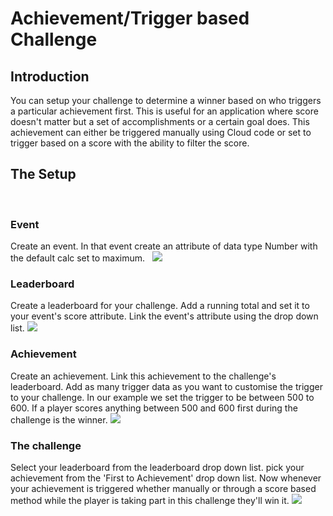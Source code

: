 # Achievement/Trigger based Challenge

## Introduction

You can setup your challenge to determine a winner based on who triggers a particular achievement first. This is useful for an application where score doesn't matter but a set of accomplishments or a certain goal does. This achievement can either be triggered manually using Cloud code or set to trigger based on a score with the ability to filter the score.  

## The Setup

 

### Event

Create an event. In that event create an attribute of data type Number with the default calc set to maximum.
  ![](/wp-content/uploads/2015/12/TriggerEvent-300x176.jpg)
 

### Leaderboard

Create a leaderboard for your challenge. Add a running total and set it to your event's score attribute. Link the event's attribute using the drop down list.
![](/wp-content/uploads/2015/12/TriggerLeaderBoard-300x176.jpg)
 

### Achievement

Create an achievement. Link this achievement to the challenge's leaderboard. Add as many trigger data as you want to customise the trigger to your challenge. In our example we set the trigger to be between 500 to 600. If a player scores anything between 500 and 600 first during the challenge is the winner.
![](/wp-content/uploads/2015/12/TriggerAchievement-300x176.jpg)
 

### The challenge

Select your leaderboard from the leaderboard drop down list. pick your achievement from the 'First to Achievement' drop down list. Now whenever your achievement is triggered whether manually or through a score based method while the player is taking part in this challenge they'll win it.
![](/wp-content/uploads/2015/12/TriggerChallenge-300x176.jpg)
